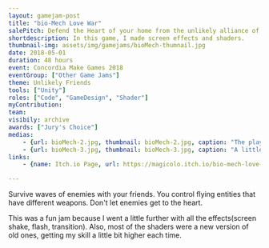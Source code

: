 ```yaml
---
layout: gamejam-post
title: "bio-Mech Love War"
salePitch: Defend the Heart of your home from the unlikely alliance of mechs and bios!
shortdescription: In this game, I made screen effects and shaders.
thumbnail-img: assets/img/gamejams/bioMech-thumnail.jpg
date: 2018-05-01
duration: 48 hours
event: Concordia Make Games 2018
eventGroup: ["Other Game Jams"]
theme: Unlikely Friends
tools: ["Unity"]
roles: ["Code", "GameDesign", "Shader"]
myContribution: 
team: 
visibily: archive
awards: ["Jury's Choice"]
medias: 
    - {url: bioMech-2.jpg, thumbnail: bioMech-2.jpg, caption: "The player (in the blue bubble) is still alive!"}
    - {url: bioMech-3.jpg, thumbnail: bioMech-3.jpg, caption: "A little bit of chaos."}
links: 
    - {name: Itch.io Page, url: https://magicolo.itch.io/bio-mech-love-war}

---
```

Survive waves of enemies with your friends. You control flying entities that have different weapons. Don't let enemies get to the heart.

This was a fun jam because I went a little further with all the effects(screen shake, flash, transition). Also, most of the shaders were a new version of old ones, getting my skill a little bit higher each time.